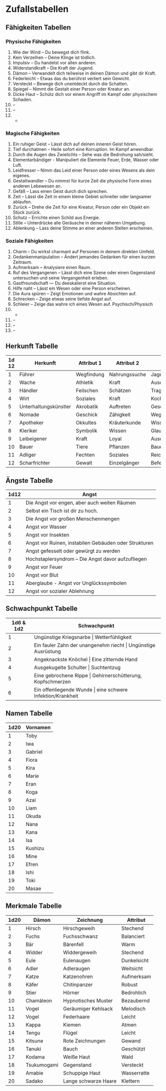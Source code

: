 # Zufallstabellen

## Fähigkeiten Tabellen

### Physische Fähigkeiten

1. Wie der Wind – Du bewegst dich flink.
2. Kein Verzeihen – Deine Klinge ist tödlich.
3. Impulsiv – Du handelst vor allen anderen.
4. Widerstandkraft – Die Kraft der Jugend.
5. Dämon – Verwandelt dich teilweise in deinen Dämon und gibt dir Kraft.
6. Federleicht – Etwas das du berührst verliert sein Gewicht.
7. Versteckt – Bewege dich unentdeckt durch die Schatten.
8. Spiegel – Nimmt die Gestalt einer Person oder Kreatur an.
9. Dicke Haut – Schütz dich vor einem Angriff im Kampf oder physischem Schaden.
10. –
11. –
12. -

### Magische Fähigkeiten

1. Ein ruhiger Geist – Lässt dich auf deinen inneren Geist hören. 
2. Tief durchatmen – Heile sofort eine Korruption. Im Kampf anwendbar.
3. Durch die Augen des Zwielichts – Sehe was die Bedrohung sah/sieht.
4. Elementarbändiger - Manipuliert die Elemente Feuer, Erde, Wasser oder Luft.
5. Leidfresser – Nimm das Leid einer Person oder eines Wesens als dein eigenes.
6. Gestaltwandler – Du nimmst für kurze Zeit die physische Form eines anderen Lebewesen an.
7. Gefäß – Lass einen Geist durch dich sprechen.
8. Zeit – Lässt die Zeit in einem kleine Gebiet schneller oder langsamer ablaufen.
9. Zurück – Drehe die Zeit für eine Kreatur, Person oder ein Objekt ein Stück zurück.
10. Schutz – Errichte einen Schild aus Energie.
11. Stille – Unterdrücke alle Geräusche in deiner näheren Umgebung.
12. Ablenkung – Lass deine Stimme an einer anderen Stellen erscheinen.

### Soziale Fähigkeiten

1. Charm – Du wirkst charmant auf Personen in deinem direkten Umfeld.
2. Gedankenmanipulation – Ändert jemandes Gedanken für einen kurzen Zeitraum.
3. Aufmerksam – Analysiere einen Raum.
4. Ruf des Vergangenen – Lässt dich eine Szene oder einen Gegenstand untersuchen und seine Vergangenheit erleben.
5. Gastfreundschaft — Du deeskalierst eine Situation.
6. Hilfe naht – Lässt ein Wesen oder eine Person erscheinen.
7. Die Aura spüren – Zeigt Emotionen und wahre Absichten auf. 
8. Schrecken – Zeige etwas seine tiefste Angst auf.
9. Schleier – Zeige das wahre ich eines Wesen auf. Psychisch/Physisch
10. -
11. –
12. –
13. –

## Herkunft Tabelle

| **1d**  **12** | **Herkunft**          | **Attribut 1** | **Attribut 2** | **Attribut 3**      |
| -------------- | --------------------- | -------------- | -------------- | ------------------- |
| 1              | Führer                | Wegfindung     | Nahrungssuche  | Jagen               |
| 2              | Wache                 | Athletik       | Kraft          | Ausdauernd          |
| 3              | Händler               | Feilschen      | Schätzen       | Tragen              |
| 4              | Wirt                  | Soziales       | Kraft          | Kochen              |
| 5              | Unterhaltungskünstler | Akrobatik      | Auftreten      | Geschichtenerzähler |
| 6              | Nomade                | Geschick       | Zähigkeit      | Wegfindung          |
| 7              | Apotheker             | Okkultes       | Kräuterkunde   | Wissen              |
| 8              | Kleriker              | Symbolik       | Wissen         | Glaube              |
| 9              | Leibeigener           | Kraft          | Loyal          | Ausdauernd          |
| 10             | Bauer                 | Tiere          | Pflanzen       | Bauernweisheiten    |
| 11             | Adliger               | Fechten        | Soziales       | Reichtum            |
| 12             | Scharfrichter         | Gewalt         | Einzelgänger   | Befehlsempfänger    |

## Ängste Tabelle

| **1d12** | **Angst**                                             |
| -------- | ----------------------------------------------------- |
| 1        | Die Angst vor engen, aber auch weiten Räumen          |
| 2        | Selbst ein Tisch ist dir zu hoch.                     |
| 3        | Die Angst vor großen Menschenmengen                   |
| 4        | Angst vor Wasser                                      |
| 5        | Angst vor Insekten                                    |
| 6        | Angst vor Ruinen, instabilen Gebäuden oder Strukturen |
| 7        | Angst gefesselt oder gewürgt zu werden                |
| 8        | Hochstaplersyndrom – Die Angst davor aufzufliegen     |
| 9        | Angst vor Feuer                                       |
| 10       | Angst vor Blut                                        |
| 11       | Aberglaube - Angst vor Unglückssymbolen               |
| 12       | Angst vor sozialer Ablehnung                          |

## Schwachpunkt Tabelle

| **1d6 & 1d2** | **Schwachpunkt**                                             |
| ------------- | ------------------------------------------------------------ |
| 1             | Ungünstige Kriegsnarbe \| Wetterfühligkeit                   |
| 2             | Ein fauler Zahn der unangenehm riecht \| Ungünstige Ausrüstung |
| 3             | Angeknackste Knöchel \| Eine zitternde Hand                  |
| 4             | Ausgekugelte Schulter \| Suchtentzug                         |
| 5             | Eine gebrochene Rippe \| Gehirnerschütterung,  Kopfschmerzen |
| 6             | Ein offenliegende Wunde \| eine schwere  Infektion/Krankheit |

## Namen Tabelle

| **1d20** | **Vornamen** |
| -------- | ------------ |
| 1        | Toby         |
| 2        | Iwa          |
| 3        | Gabriel      |
| 4        | Fiora        |
| 5        | Kira         |
| 6        | Marie        |
| 7        | Eran         |
| 8        | Koga         |
| 9        | Azai         |
| 10       | Liam         |
| 11       | Okuda        |
| 12       | Nana         |
| 13       | Kana         |
| 14       | Isa          |
| 15       | Kushizu      |
| 16       | Mine         |
| 17       | Efren        |
| 18       | Ishi         |
| 19       | Toki         |
| 20       | Masae        |

## Merkmale Tabelle

| **1d20** | **Dämon**   | **Zeichnung**        | **Attribut** |
| -------- | ----------- | -------------------- | ------------ |
| 1        | Hirsch      | Hirschgeweih         | Stechend     |
| 2        | Fuchs       | Fuchsschwanz         | Balanciert   |
| 3        | Bär         | Bärenfell            | Warm         |
| 4        | Widder      | Widdergeweih         | Stechend     |
| 5        | Eule        | Eulenaugen           | Dunkelsicht  |
| 6        | Adler       | Adleraugen           | Weitsicht    |
| 7        | Katze       | Katzenohren          | Aufmerksam   |
| 8        | Käfer       | Chitinpanzer         | Robust       |
| 9        | Stier       | Hörner               | Bedrohlich   |
| 10       | Chamäleon   | Hypnotisches Muster  | Bezaubernd   |
| 11       | Vogel       | Geräumiger Kehlsack  | Melodisch    |
| 12       | Vogel       | Federhaare           | Leicht       |
| 13       | Kappa       | Kiemen               | Atmen        |
| 14       | Tengu       | Flügel               | Leicht       |
| 15       | Kitsune     | Rote Zeichnungen     | Gewand       |
| 16       | Tanuki      | Bauch                | Geschützt    |
| 17       | Kodama      | Weiße Haut           | Wald         |
| 18       | Tsukumogami | Gegenstand           | Versteckt    |
| 19       | Amabie      | Schuppige Haut       | Wasserratte  |
| 20       | Sadako      | Lange schwarze Haare | Klettern     |

